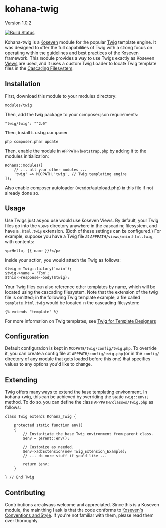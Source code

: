 kohana-twig
===========

Version 1.0.2

[![Build Status](https://travis-ci.org/tommcdo/kohana-twig.svg?branch=master)](https://travis-ci.org/tommcdo/kohana-twig)

Kohana-twig is a [Koseven][1] module for the popular [Twig][2] template
engine. It was designed to offer the full capabilities of Twig with a strong
focus on operating within the guidelines and best practices of the Koseven
framework. This module provides a way to use Twigs exactly as Koseven [Views][3]
are used, and it uses a custom Twig Loader to locate Twig template files in the
[Cascading Filesystem][4].

Installation
------------

First, download this module to your modules directory:

	modules/twig

Then, add the twig package to your composer.json requirements:

	"twig/twig": "^2.0"

Then, install it using composer

	php composer.phar update

Then, enable the module in `APPPATH/bootstrap.php` by adding it to the modules
initialization:

	Kohana::modules([
		// ... all your other modules ...
		'twig' => MODPATH.'twig', // Twig templating engine
	]);

Also enable composer autoloader (vendor/autoload.php) in this file if not
already done so.

Usage
-----

Use Twigs just as you use would use Koseven Views. By default, your Twig files
go into the `views` directory anywhere in the cascading filesystem, and have
a `.html.twig` extension. (Both of these settings can be configured.) For
example, suppose you have a Twig file at `APPPATH/views/main.html.twig`, with
contents:

	<p>Hello, {{ name }}!</p>

Inside your action, you would attach the Twig as follows:

	$twig = Twig::factory('main');
	$twig->name = 'Tom';
	$this->response->body($twig);

Your Twig files can also reference other templates by name, which will be
located using the cascading filesystem. Note that the extension of the twig
file is omitted; in the following Twig template example, a file called
`template.html.twig` would be located in the cascading filesystem:

	{% extends "template" %}

For more information on Twig templates, see [Twig for Template Designers][5]

Configuration
-------------

Default configuration is kept in `MODPATH/twig/config/twig.php`. To
override it, you can create a config file at `APPPATH/config/twig.php` (or in
the `config/` directory of any module that gets loaded before this one) that
specifies values to any options you'd like to change.

Extending
---------

Twig offers many ways to extend the base templating environment. In
kohana-twig, this can be achieved by overriding the static `Twig::env()`
method. To do so, you can define the class `APPPATH/classes/Twig.php` as
follows:

	class Twig extends Kohana_Twig {

		protected static function env()
		{
			// Instantiate the base Twig environment from parent class.
			$env = parent::env();

			// Customize as needed.
			$env->addExtension(new Twig_Extension_Example);
			// ... do more stuff if you'd like ...

			return $env;
		}

	} // End Twig

Contributing
------------

Contributions are always welcome and appreciated. Since this is a Koseven
module, the main thing I ask is that the code conforms to
[Koseven's Conventions and Style][6]. If you're not familiar with them,
please read them over thoroughly.

[1]: http://koseven.ga
[2]: https://twig.symfony.com/
[3]: https://docs.koseven.ga/guide/kohana/mvc/views
[4]: https://docs.koseven.ga/guide/kohana/files
[5]: https://twig.symfony.com/doc/2.x/templates.html
[6]: https://docs.koseven.ga/guide/kohana/conventions
